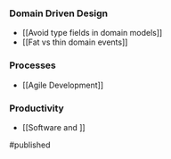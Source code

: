 ### Domain Driven Design
- [[Avoid type fields in domain models]]
- [[Fat vs thin domain events]]

### Processes
- [[Agile Development]]

### Productivity
- [[Software and ]]

#published 